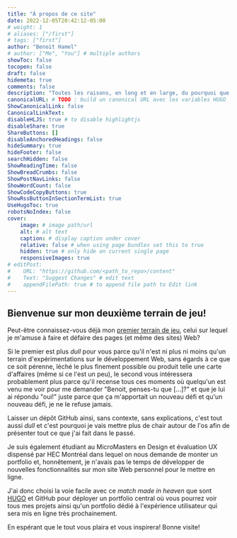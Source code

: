 ```yaml
---
title: "À propos de ce site"
date: 2022-12-05T20:42:12-05:00
# weight: 1
# aliases: ["/first"]
# tags: ["first"]
author: "Benoit Hamel"
# author: ["Me", "You"] # multiple authors
showToc: false
tocopen: false
draft: false
hidemeta: true
comments: false
description: "Toutes les raisons, en long et en large, du pourquoi que ces pages existent."
canonicalURL: # TODO : build un canonical URL avec les variables HUGO
ShowCanonicalLink: false
CanonicalLinkText: 
disableHLJS: true # to disable highlightjs
disableShare: true
ShareButtons: []
disableAnchoredHeadings: false
hideSummary: true
hideFooter: false
searchHidden: false
ShowReadingTime: false
ShowBreadCrumbs: false
ShowPostNavLinks: false
ShowWordCount: false
ShowCodeCopyButtons: true
ShowRssButtonInSectionTermList: true
UseHugoToc: true
robotsNoIndex: false
cover:
    image: # image path/url
    alt: # alt text
    caption: # display caption under cover
    relative: false # when using page bundles set this to true
    hidden: true # only hide on current single page
    responsiveImages: true
# editPost:
#    URL: "https://github.com/<path_to_repo>/content"
#    Text: "Suggest Changes" # edit text
#    appendFilePath: true # to append file path to Edit link
---
```


## Bienvenue sur mon deuxième terrain de jeu!

Peut-être connaissez-vous déjà mon [premier terrain de jeu](https://www.metalogueur.com),
celui sur lequel je m'amuse à faire et défaire des pages (et même des sites) Web?

Si le premier est plus *dull* pour vous parce qu'il n'est ni plus ni moins qu'un terrain
d'expérimentations sur le développement Web, sans égards à ce que ce soit pérenne, léché
le plus finement possible ou produit telle une carte d'affaires (même si ce l'est un peu),
le second vous intéressera probablement plus parce qu'il recense tous ces moments où quelqu'un
est venu me voir pour me demander "Benoit, penses-tu que [...]?" et que je lui ai répondu "oui!"
juste parce que ça m'apportait un nouveau défi et qu'un nouveau défi, je ne le refuse jamais.

Laisser un dépôt GitHub ainsi, sans contexte, sans explications, c'est tout aussi *dull*
et c'est pourquoi je vais mettre plus de chair autour de l'os afin de présenter tout ce que
j'ai fait dans le passé.

Je suis également étudiant au MicroMasters en Design et évaluation UX dispensé par HEC Montréal
dans lequel on nous demande de monter un portfolio et, honnêtement, je n'avais pas le temps 
de développer de nouvelles fonctionnalités sur mon site Web personnel pour le mettre en ligne.

J'ai donc choisi la voie facile avec ce *match made in heaven* que sont [HUGO](https://gohugo.io/)
et GitHub pour déployer un portfolio central où vous pourrez voir tous mes projets
ainsi qu'un portfolio dédié à l'expérience utilisateur qui sera mis en ligne très prochainement.

En espérant que le tout vous plaira et vous inspirera! Bonne visite!